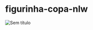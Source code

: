 # figurinha-copa-nlw
![Sem título](https://user-images.githubusercontent.com/103156674/199301787-46729c2a-1825-4f58-b087-a52be208053e.png)
